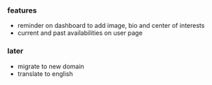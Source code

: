 ### features

- reminder on dashboard to add image, bio and center of interests
- current and past availabilities on user page

### later

- migrate to new domain
- translate to english
